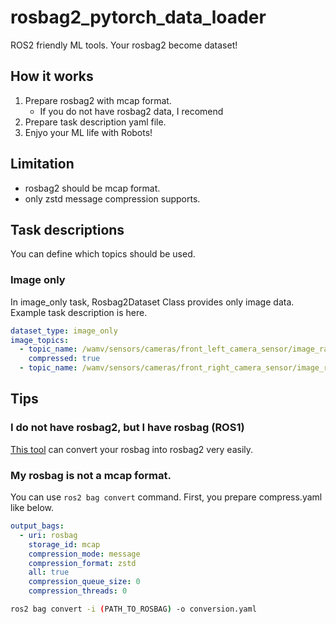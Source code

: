 # rosbag2_pytorch_data_loader

ROS2 friendly ML tools.
Your rosbag2 become dataset!

## How it works

1. Prepare rosbag2 with mcap format.
    - If you do not have rosbag2 data, I recomend
2. Prepare task description yaml file.
3. Enjyo your ML life with Robots!

## Limitation
- rosbag2 should be mcap format.
- only zstd message compression supports.

## Task descriptions

You can define which topics should be used.

### Image only

In image_only task, Rosbag2Dataset Class provides only image data.
Example task description is here.

```yaml
dataset_type: image_only
image_topics:
  - topic_name: /wamv/sensors/cameras/front_left_camera_sensor/image_raw
    compressed: true
  - topic_name: /wamv/sensors/cameras/front_right_camera_sensor/image_raw
```

## Tips

### I do not have rosbag2, but I have rosbag (ROS1)

[This tool](https://gitlab.com/ternaris/rosbags) can convert your rosbag into rosbag2 very easily.

### My rosbag is not a mcap format.

You can use `ros2 bag convert` command.
First, you prepare compress.yaml like below.

```yaml
output_bags:
  - uri: rosbag
    storage_id: mcap
    compression_mode: message
    compression_format: zstd
    all: true
    compression_queue_size: 0
    compression_threads: 0
```

```bash
ros2 bag convert -i (PATH_TO_ROSBAG) -o conversion.yaml
```

